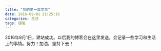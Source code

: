 ```yaml
---
title: "我的第一篇文章"
date: 2016-09-01 21:25:16
categories: 生活
tags: 随笔
---
```

2016年9月1日，建站成功。以后我的博客会在这里发送，会记录一些学习和生活上的事情。努力！加油，坚持下去！
<!--more-->
